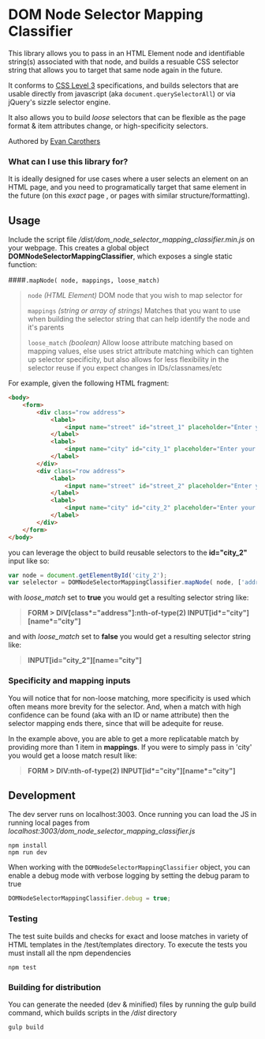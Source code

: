 # DOM Node Selector Mapping Classifier

This library allows you to pass in an HTML Element node and identifiable string(s) associated with that node, and builds a resuable CSS selector string that allows you to target that same node again in the future.

It conforms to [CSS Level 3](https://www.w3.org/TR/css3-selectors/) specifications, and builds selectors that are usable directly from javascript (aka ```document.querySelectorAll```) or via jQuery's sizzle selector engine.

It also allows you to build _loose_ selectors that can be flexible as the page format & item attributes change, or high-specificity selectors.

Authored by [Evan Carothers](https://github.com/ecaroth)

### What can I use this library for?

It is ideally designed for use cases where a user selects an element on an HTML page, and you need to programatically target that same element in the future (on this _exact_ page , or pages with similar structure/formatting).

Usage
------

Include the script file _/dist/dom_node_selector_mapping_classifier.min.js_ on your webpage. This creates a global object __DOMNodeSelectorMappingClassifier__, which exposes a single static function:

####```.mapNode( node, mappings, loose_match)``` 
> `node` _(HTML Element)_ DOM node that you wish to map selector for
> 
> `mappings` _(string or array of strings)_ Matches that you want to use when building the selector string that can help identify the node and it's parents
>
> `loose_match` _(boolean)_ Allow loose attribute matching based on mapping values, else uses strict attribute matching which can tighten up selector specificity, but also allows for less flexibility in the selector reuse if you expect changes in IDs/classnames/etc


For example, given the following HTML fragment:
```HTML
<body>
	<form>
    	<div class="row address">
        	<label>
            	<input name="street" id="street_1" placeholder="Enter your street">
            </label>
            <label>
            	<input name="city" id="city_1" placeholder="Enter your city">
            </label>
        </div>
        <div class="row address">
        	<label>
            	<input name="street" id="street_2" placeholder="Enter your street">
            </label>
            <label>
            	<input name="city" id="city_2" placeholder="Enter your city">
            </label>
        </div>
    </form>
</body>
```
you can leverage the object to build reusable selectors to the **id="city_2"** input like so:
```javascript
var node = document.getElementById('city_2');
var selelector = DOMNodeSelectorMappingClassifier.mapNode( node, ['address','city'], false );
```
with _loose_match_ set to **true** you would get a resulting selector string like:
> __FORM > DIV[class*="address"]:nth-of-type(2) INPUT[id*="city"][name*="city"]__

and with _loose_match_ set to **false** you would get a resulting selector string like:
> __INPUT[id="city_2"][name="city"]__


### Specificity and mapping inputs

You will notice that for non-loose matching, more specificity is used which often means more brevity for the selector. And, when a match with high confidence can be found (aka with an ID or name attribute) then the selector mapping ends there, since that will be adequite for reuse.

In the example above, you are able to get a more replicatable match by providing more than  1 item in **mappings**. If you were to simply pass in 'city' you would get a loose match result like:
> __FORM > DIV:nth-of-type(2) INPUT[id*="city"][name*="city"]__


Development
------

The dev server runs on localhost:3003. Once running you can load the JS in running local pages from _localhost:3003/dom_node_selector_mapping_classifier.js_

```
npm install
npm run dev
```

When working with the `DOMNodeSelectorMappingClassifier` object, you can enable a debug mode with verbose logging by setting the debug param to true

```javascript
DOMNodeSelectorMappingClassifier.debug = true;
```

### Testing

The test suite builds and checks for exact and loose matches in variety of HTML templates in the /test/templates directory.
To execute the tests you must install all the npm dependencies
```
npm test
```

### Building for distribution

You can generate the needed (dev & minified) files by running the gulp build command, which builds scripts in the _/dist_ directory
```
gulp build
```